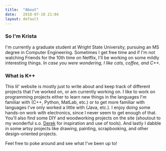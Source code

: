 ```yaml
---
title:  "About"
date:   2018-07-10 21:04
layout: default
---
```


### So I'm Krista

I'm currently a graduate student at Wright State University, pursuing an MS degree in Computer Engineering.
Sometimes I get free time and if I'm not watching Friends for the 10th time on Netflix, I'll be working on some mildly interesting things.
*In case you were wondering, I like cats, coffee, and C++.*

### What is K++

This lil' website is mostly just to write about and keep track of different projects that I've worked on, or am currently working on.
I like to work on programming projects either to learn new things in the languages I'm
familiar with (C++, Python, MatLab, etc.) or to get more familiar with languages I've only worked a little with (Java, etc.).
I enjoy doing some hands-on work with electronics, since I never seem to get enough of that.
You'll also find some DIY and woodworking projects on the site (shoutout to my wonderful s.o. [Derek](http://dboone.github.io/) for inspiration and use of tools).
And lastly I dabble in some artsy projects like drawing, painting, scrapbooking, and other design-oriented projects.

Feel free to poke around and see what I've been up to!
